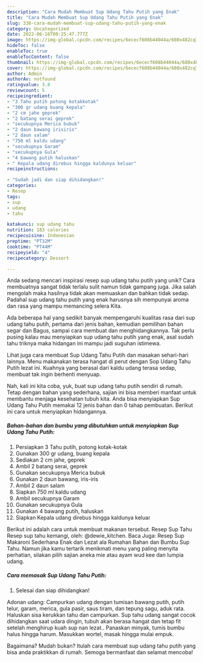 ```yaml
---
description: "Cara Mudah Membuat Sup Udang Tahu Putih yang Enak"
title: "Cara Mudah Membuat Sup Udang Tahu Putih yang Enak"
slug: 336-cara-mudah-membuat-sup-udang-tahu-putih-yang-enak
category: Uncategorized
date: 2022-06-16T09:25:47.777Z
image: https://img-global.cpcdn.com/recipes/6ececf608b44044a/680x482cq70/sup-udang-tahu-putih-foto-resep-utama.jpg
hideToc: false
enableToc: true
enableTocContent: false
thumbnail: https://img-global.cpcdn.com/recipes/6ececf608b44044a/680x482cq70/sup-udang-tahu-putih-foto-resep-utama.jpg
cover: https://img-global.cpcdn.com/recipes/6ececf608b44044a/680x482cq70/sup-udang-tahu-putih-foto-resep-utama.jpg
author: Admin
authorAv: notfound
ratingvalue: 3.8
reviewcount: 5
recipeingredient:
- "3 Tahu putih potong kotakkotak"
- "300 gr udang buang kepala"
- "2 cm jahe geprek"
- "2 batang serai geprek"
- "secukupnya Merica bubuk"
- "2 daun bawang irisiris"
- "2 daun salam"
- "750 ml kaldu udang"
- "secukupnya Garam"
- "secukupnya Gula"
- "4 bawang putih haluskan"
- " Kepala udang direbus hingga kaldunya keluar"
recipeinstructions:

- "Sudah jadi dan siap dihidangkan!"
categories:
- Resep
tags:
- sup
- udang
- tahu

katakunci: sup udang tahu 
nutrition: 183 calories
recipecuisine: Indonesian
preptime: "PT32M"
cooktime: "PT44M"
recipeyield: "4"
recipecategory: Dessert

---
```





Anda sedang mencari inspirasi resep sup udang tahu putih yang unik? Cara membuatnya sangat tidak terlalu sulit namun tidak gampang juga. Jika salah mengolah maka hasilnya tidak akan memuaskan dan bahkan tidak sedap. Padahal sup udang tahu putih yang enak harusnya sih mempunyai aroma dan rasa yang mampu memancing selera Kita.





Ada beberapa hal yang sedikit banyak mempengaruhi kualitas rasa dari sup udang tahu putih, pertama dari jenis bahan, kemudian pemilihan bahan segar dan Bagus, sampai cara membuat dan menghidangkannya. Tak perlu pusing kalau mau menyiapkan sup udang tahu putih yang enak,      asal sudah tahu triknya maka hidangan ini mampu jadi suguhan istimewa.














Lihat juga cara membuat Sup Udang Tahu Putih dan masakan sehari-hari lainnya. Menu makanakan terasa hangat di perut dengan Sop Udang Tahu Putih lezat ini. Kuahnya yang berasal dari kaldu udang terasa sedap, membuat tak ingin berhenti menyuap.






Nah, kali ini kita coba, yuk, buat sup udang tahu putih sendiri di rumah. Tetap dengan bahan yang sederhana, sajian ini bisa memberi manfaat untuk membantu menjaga kesehatan tubuh kita. Anda bisa menyiapkan Sup Udang Tahu Putih memakai 12 jenis bahan dan 0 tahap pembuatan. Berikut ini cara untuk menyiapkan hidangannya.

<!--inarticleads1-->

##### Bahan-bahan dan bumbu yang dibutuhkan untuk menyiapkan Sup Udang Tahu Putih:

1. Persiapkan 3 Tahu putih, potong kotak-kotak
1. Gunakan 300 gr udang, buang kepala
1. Sediakan 2 cm jahe, geprek
1. Ambil 2 batang serai, geprek
1. Gunakan secukupnya Merica bubuk
1. Gunakan 2 daun bawang, iris-iris
1. Ambil 2 daun salam
1. Siapkan 750 ml kaldu udang
1. Ambil secukupnya Garam
1. Gunakan secukupnya Gula
1. Gunakan 4 bawang putih, haluskan
1. Siapkan  Kepala udang direbus hingga kaldunya keluar


Berikut ini adalah cara untuk membuat makanan tersebut. Resep Sup Tahu Resep sup tahu kemangi, oleh: @dewie_kitchen. Baca Juga: Resep Sup Makaroni Sederhana Enak dan Lezat ala Rumahan Bahan dan Bumbu Sup Tahu. Namun jika kamu tertarik menikmati menu yang paling menyita perhatian, silakan pilih sajian aneka mie atau ayam wud kee dan lumpia udang. 

<!--inarticleads2-->

##### Cara memasak Sup Udang Tahu Putih:


1. Selesai dan siap dihidangkan!

Adonan udang: Campurkan udang dengan tumisan bawang putih, putih telur, garam, merica, gula pasir, saus tiram, dan tepung sagu, aduk rata. Haluskan sisa kerukkan tahu dan campurkan. Sup tahu udang sangat cocok dihidangkan saat udara dingin, tubuh akan berasa hangat dan tetap fit setelah menghirup kuah sup nan lezat.. Panaskan minyak, tumis bumbu halus hingga harum. Masukkan wortel, masak hingga mulai empuk. 

Bagaimana? Mudah bukan? Itulah cara membuat sup udang tahu putih yang bisa anda praktikkan di rumah. Semoga bermanfaat dan selamat mencoba!
